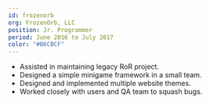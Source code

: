 ```yaml
---
id: frozenorb
org: FrozenOrb, LLC
position: Jr. Programmer
period: June 2016 to July 2017
color: "#B6CBCF"
---
```

* Assisted in maintaining legacy RoR project.
* Designed a simple minigame framework in a small team.
* Designed and implemented multiple website themes.
* Worked closely with users and QA team to squash bugs.